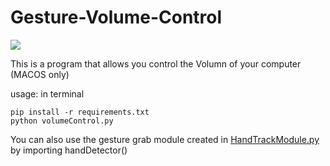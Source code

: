 # Gesture-Volume-Control



![](g-volume.gif)


This is a program that allows you control the Volumn of your computer (MACOS only)

usage: in terminal

    pip install -r requirements.txt
    python volumeControl.py
    
    
You can also use the gesture grab module created in [HandTrackModule.py]() by importing handDetector()

